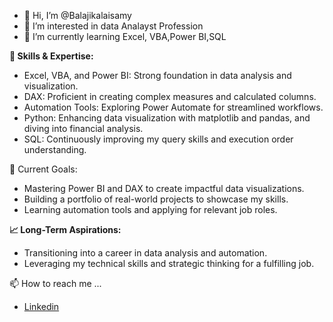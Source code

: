 - 👋 Hi, I’m @Balajikalaisamy
- 👀 I’m interested in data Analayst Profession
- 🌱 I’m currently learning Excel, VBA,Power BI,SQL
<!---
Balajikalaisamy/Balajikalaisamy is a ✨ special ✨ repository because its `README.md` (this file) appears on your GitHub profile.
You can click the Preview link to take a look at your changes.
--->
**🔧 Skills & Expertise:**
-	Excel, VBA, and Power BI: Strong foundation in data analysis and visualization.
-	DAX: Proficient in creating complex measures and calculated columns.
-	Automation Tools: Exploring Power Automate for streamlined workflows.
-	Python: Enhancing data visualization with matplotlib and pandas, and diving into financial analysis.
-	SQL: Continuously improving my query skills and execution order understanding.

🎯 Current Goals:
- Mastering Power BI and DAX to create impactful data visualizations.
- Building a portfolio of real-world projects to showcase my skills.
- Learning automation tools and applying for relevant job roles.

**📈 Long-Term Aspirations:**

- Transitioning into a career in data analysis and automation.
- Leveraging my technical skills and strategic thinking for a fulfilling job.

📫 How to reach me ...
  
- [Linkedin](https://www.linkedin.com/in/balaji-kalaisamy-dataanalyst/)
  
